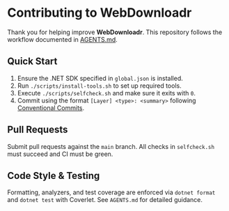 # Contributing to WebDownloadr

Thank you for helping improve **WebDownloadr**. This repository follows the workflow documented in [AGENTS.md](AGENTS.md).

## Quick Start

1. Ensure the .NET SDK specified in `global.json` is installed.
2. Run `./scripts/install-tools.sh` to set up required tools.
3. Execute `./scripts/selfcheck.sh` and make sure it exits with `0`.
4. Commit using the format `[Layer] <type>: <summary>` following [Conventional Commits](https://www.conventionalcommits.org/).

## Pull Requests

Submit pull requests against the `main` branch. All checks in `selfcheck.sh` must succeed and CI must be green.

## Code Style & Testing

Formatting, analyzers, and test coverage are enforced via `dotnet format` and `dotnet test` with Coverlet. See `AGENTS.md` for detailed guidance.

